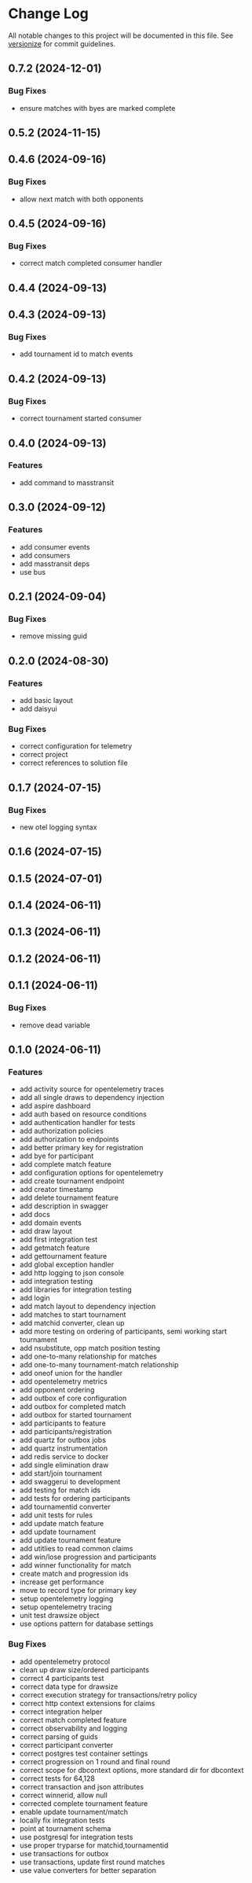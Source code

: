 # Change Log

All notable changes to this project will be documented in this file. See [versionize](https://github.com/versionize/versionize) for commit guidelines.

<a name="0.7.2"></a>
## 0.7.2 (2024-12-01)

### Bug Fixes

* ensure matches with byes are marked complete

<a name="0.5.2"></a>
## 0.5.2 (2024-11-15)

<a name="0.4.6"></a>
## 0.4.6 (2024-09-16)

### Bug Fixes

* allow next match with both opponents

<a name="0.4.5"></a>
## 0.4.5 (2024-09-16)

### Bug Fixes

* correct match completed consumer handler

<a name="0.4.4"></a>
## 0.4.4 (2024-09-13)

<a name="0.4.3"></a>
## 0.4.3 (2024-09-13)

### Bug Fixes

* add tournament id to match events

<a name="0.4.2"></a>
## 0.4.2 (2024-09-13)

### Bug Fixes

* correct tournament started consumer

<a name="0.4.0"></a>
## 0.4.0 (2024-09-13)

### Features

* add command to masstransit

<a name="0.3.0"></a>
## 0.3.0 (2024-09-12)

### Features

* add consumer events
* add consumers
* add masstransit deps
* use bus

<a name="0.2.1"></a>
## 0.2.1 (2024-09-04)

### Bug Fixes

* remove missing guid

<a name="0.2.0"></a>
## 0.2.0 (2024-08-30)

### Features

* add basic layout
* add daisyui

### Bug Fixes

* correct configuration for telemetry
* correct project
* correct references to solution file

<a name="0.1.7"></a>
## 0.1.7 (2024-07-15)

### Bug Fixes

* new otel logging syntax

<a name="0.1.6"></a>
## 0.1.6 (2024-07-15)

<a name="0.1.5"></a>
## 0.1.5 (2024-07-01)

<a name="0.1.4"></a>
## 0.1.4 (2024-06-11)

<a name="0.1.3"></a>
## 0.1.3 (2024-06-11)

<a name="0.1.2"></a>
## 0.1.2 (2024-06-11)

<a name="0.1.1"></a>
## 0.1.1 (2024-06-11)

### Bug Fixes

* remove dead variable

<a name="0.1.0"></a>
## 0.1.0 (2024-06-11)

### Features

* add activity source for opentelemetry traces
* add all single draws to dependency injection
* add aspire dashboard
* add auth based on resource conditions
* add authentication handler for tests
* add authorization policies
* add authorization to endpoints
* add better primary key for registration
* add bye for participant
* add complete match feature
* add configuration options for opentelemetry
* add create tournament endpoint
* add creator timestamp
* add delete tournament feature
* add description in swagger
* add docs
* add domain events
* add draw layout
* add first integration test
* add getmatch feature
* add gettournament feature
* add global exception handler
* add http logging to json console
* add integration testing
* add libraries for integration testing
* add login
* add match layout to dependency injection
* add matches to start tournament
* add matchid converter, clean up
* add more testing on ordering of participants, semi working start tournament
* add nsubstitute, opp match position testing
* add one-to-many relationship for matches
* add one-to-many tournament-match relationship
* add oneof union for the handler
* add opentelemetry metrics
* add opponent ordering
* add outbox ef core configuration
* add outbox for completed match
* add outbox for started tournament
* add participants to feature
* add participants/registration
* add quartz for outbox jobs
* add quartz instrumentation
* add redis service to docker
* add single elimination draw
* add start/join tournament
* add swaggerui to development
* add testing for match ids
* add tests for ordering participants
* add tournamentid converter
* add unit tests for rules
* add update match feature
* add update tournament
* add update tournament feature
* add utitlies to read common claims
* add win/lose progression and participants
* add winner functionality for match
* create match and progression ids
* increase get performance
* move to record type for primary key
* setup opentelemetry logging
* setup opentelemetry tracing
* unit test drawsize object
* use options pattern for database settings

### Bug Fixes

* add opentelemetry protocol
* clean up draw size/ordered participants
* correct 4 participants test
* correct data type for drawsize
* correct execution strategy for transactions/retry policy
* correct http context extensions for claims
* correct integration helper
* correct match completed feature
* correct observability and logging
* correct parsing of guids
* correct participant converter
* correct postgres test container settings
* correct progression on 1 round and final round
* correct scope for dbcontext options, more standard dir for dbcontext
* correct tests for 64,128
* correct transaction and json attributes
* correct winnerid, allow null
* corrected complete tournament feature
* enable update tournament/match
* locally fix integration tests
* point at tournament schema
* use postgresql for integration tests
* use proper tryparse for matchid,tournamentid
* use transactions for outbox
* use transactions, update first round matches
* use value converters for better separation

